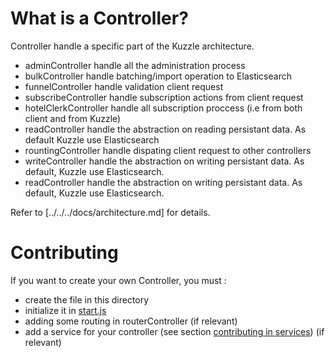 # What is a Controller?

Controller handle a specific part of the Kuzzle architecture.

* adminController handle all the administration process
* bulkController handle batching/import operation to Elasticsearch 
* funnelController handle validation client request
* subscribeController handle subscription actions from client request
* hotelClerkController handle all subscription proccess (i.e from both client and from Kuzzle)
* readController handle the abstraction on reading persistant data. As default Kuzzle use Elasticsearch
* rountingController handle dispating client request to other controllers
* writeController handle the abstraction on writing persistant data. As default, Kuzzle use Elasticsearch.
* readController handle the abstraction on writing persistant data. As default, Kuzzle use Elasticsearch.

Refer to [../../../docs/architecture.md] for details.

# Contributing

If you want to create your own Controller, you must :

* create the file in this directory
* initialize it in [start.js](../start.js)
* adding some routing in routerController (if relevant)
* add a service for your controller (see section [contributing in services](../../services/README.md)) (if relevant)
